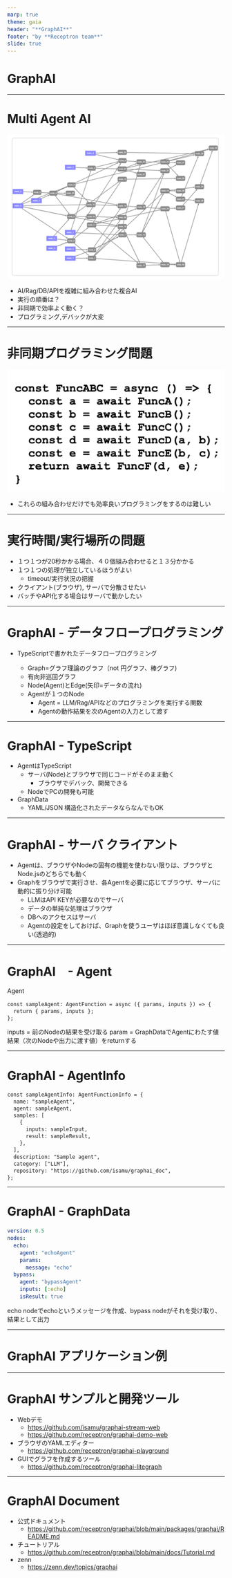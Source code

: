 ```yaml
---
marp: true
theme: gaia
header: "**GraphAI**"
footer: "by **Receptron team**"
slide: true
---
```


# GraphAI


---
# Multi Agent AI

![bg left:40% 90%](./many_agents.png)

- AI/Rag/DB/APIを複雑に組み合わせた複合AI
- 実行の順番は？
- 非同期で効率よく動く？
- プログラミング,デバックが大変


---
# 非同期プログラミング問題

![bg left:35% 90%](./async-await.png)

- これらの組み合わせだけでも効率良いプログラミングをするのは難しい

---

# 実行時間/実行場所の問題

- １つ１つが20秒かかる場合、４０個組み合わせると１３分かかる
- １つ１つの処理が独立しているほうがよい
   - timeout/実行状況の把握
- クライアント(ブラウザ), サーバで分散させたい
- バッチやAPI化する場合はサーバで動かしたい


---

# GraphAI - データフロープログラミング

- TypeScriptで書かれたデータフロープログラミング

  - Graph=グラフ理論のグラフ（not 円グラフ、棒グラフ)
  - 有向非巡回グラフ
  - Node(Agent)とEdge(矢印=データの流れ)
  - Agentが１つのNode
    - Agent = LLM/Rag/APIなどのプログラミングを実行する関数
    - Agentの動作結果を次のAgentの入力として渡す
---

# GraphAI - TypeScript

- AgentはTypeScript
  - サーバ(Node)とブラウザで同じコードがそのまま動く
    - ブラウザでデバック、開発できる
  - NodeでPCの開発も可能
- GraphData
  - YAML/JSON 構造化されたデータならなんでもOK

----

# GraphAI - サーバ クライアント

- Agentは、ブラウザやNodeの固有の機能を使わない限りは、ブラウザとNode.jsのどちらでも動く
- Graphをブラウザで実行させ、各Agentを必要に応じてブラウザ、サーバに動的に振り分け可能
  - LLMはAPI KEYが必要なのでサーバ
  - データの単純な処理はブラウザ
  - DBへのアクセスはサーバ
  - Agentの設定をしておけば、Graphを使うユーザはほぼ意識しなくても良い(透過的)

----
# GraphAI　- Agent
Agent
```typesctipt
const sampleAgent: AgentFunction = async ({ params, inputs }) => {
  return { params, inputs };
};
```
inputs = 前のNodeの結果を受け取る
param = GraphDataでAgentにわたす値
結果（次のNodeや出力に渡す値）をreturnする


----

# GraphAI - AgentInfo
```typesctipt
const sampleAgentInfo: AgentFunctionInfo = {
  name: "sampleAgent",
  agent: sampleAgent,
  samples: [
    {
      inputs: sampleInput,
      result: sampleResult,
    },
  ],
  description: "Sample agent",
  category: ["LLM"],
  repository: "https://github.com/isamu/graphai_doc",
};
```
----
# GraphAI - GraphData
```YAML
version: 0.5
nodes:
  echo:
    agent: "echoAgent"
    params:
      message: "echo"
  bypass:
    agent: "bypassAgent"
    inputs: [:echo]
    isResult: true
```
echo nodeでechoというメッセージを作成、bypass nodeがそれを受け取り、結果として出力

----

  # GraphAI アプリケーション例

----

  # GraphAI サンプルと開発ツール

  - Webデモ
    - https://github.com/isamu/graphai-stream-web
    - https://github.com/receptron/graphai-demo-web
  - ブラウザのYAMLエディター
    - https://github.com/receptron/graphai-playground
  - GUIでグラフを作成するツール
    - https://github.com/receptron/graphai-litegraph


----

  # GraphAI Document

- 公式ドキュメント
  - https://github.com/receptron/graphai/blob/main/packages/graphai/README.md
- チュートリアル
  - https://github.com/receptron/graphai/blob/main/docs/Tutorial.md
- zenn
  - https://zenn.dev/topics/graphai
